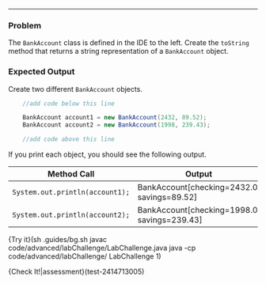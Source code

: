 ----------

### Problem
The `BankAccount` class is defined in the IDE to the left. Create the `toString` method that returns a string representation of a `BankAccount` object.

### Expected Output
Create two different `BankAccount` objects.

```java
    //add code below this line

    BankAccount account1 = new BankAccount(2432, 89.52);
    BankAccount account2 = new BankAccount(1998, 239.43);

    //add code above this line
```

If you print each object, you should see the following output.

|Method Call                    |Output                                      |
|-------------------------------|--------------------------------------------|
|`System.out.println(account1);`|BankAccount[checking=2432.0, savings=89.52] |
|`System.out.println(account2);`|BankAccount[checking=1998.0, savings=239.43]|

{Try it}(sh .guides/bg.sh javac code/advanced/labChallenge/LabChallenge.java java -cp code/advanced/labChallenge/ LabChallenge 1)

{Check It!|assessment}(test-2414713005)
